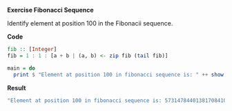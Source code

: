 **Exercise Fibonacci Sequence**

Identify element at position 100 in the Fibonacii sequence.

**Code**
```haskell
fib :: [Integer]
fib = 1 : 1 : [a + b | (a, b) <- zip fib (tail fib)]

main = do
  print $ "Element at position 100 in fibonacci sequence is: " ++ show (fib !! 100)
```

**Result**
```bash
"Element at position 100 in fibonacci sequence is: 573147844013817084101"
```
